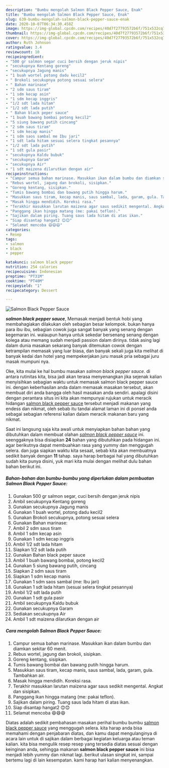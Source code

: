 ```yaml
---
description: "Bumbu mengolah Salmon Black Pepper Sauce, Enak"
title: "Bumbu mengolah Salmon Black Pepper Sauce, Enak"
slug: 639-bumbu-mengolah-salmon-black-pepper-sauce-enak
date: 2020-10-07T06:34:30.458Z
image: https://img-global.cpcdn.com/recipes/40d7f27793572b6f/751x532cq70/salmon-black-pepper-sauce-foto-resep-utama.jpg
thumbnail: https://img-global.cpcdn.com/recipes/40d7f27793572b6f/751x532cq70/salmon-black-pepper-sauce-foto-resep-utama.jpg
cover: https://img-global.cpcdn.com/recipes/40d7f27793572b6f/751x532cq70/salmon-black-pepper-sauce-foto-resep-utama.jpg
author: Ruth Johnson
ratingvalue: 3.4
reviewcount: 10
recipeingredient:
- "500 gr salmon segar cuci bersih dengan jeruk nipis"
- "secukupnya Kentang goreng"
- "secukupnya Jagung manis"
- "1 buah wortel potong dadu kecil2"
- " Brokoli secukupnya potong sesuai selera"
- " Bahan marinase"
- "2 sdm saus tiram"
- "1 sdm kecap asin"
- "1 sdm kecap inggris"
- "1/2 sdt lada hitam"
- "1/2 sdt lada putih"
- " Bahan black peper sauce"
- "1 buah bawang bombai potong kecil2"
- "5 siung bawang putih cincang"
- "2 sdm saus tiram"
- "1 sdm kecap manis"
- "1 sdm saos sambal me Ibu jari"
- "1 sdt lada hitam sesuai selera tingkat pesannya"
- "1/2 sdt lada putih"
- "1 sdt gula pasir"
- "secukupnya Kaldu bubuk"
- "secukupnya Garam"
- "secukupnya Air"
- "1 sdt maizena dilarutkan dengan air"
recipeinstructions:
- "Campur semua bahan marinase. Masukkan ikan dalam bumbu dan diamkan sekitar 60 menit."
- "Rebus wortel, jagung dan brokoli, sisipkan."
- "Goreng kentang, sisipkan."
- "Tumis bawang bombai dan bawang putih hingga harum."
- "Masukkan saus tiram, kecap manis, saus sambal, lada, garam, gula. Tambahkan air."
- "Masak hingga mendidih. Koreksi rasa."
- "Terakhir masukkan larutan maizena agar saus sedikit mengental. Angkat dan sisipkan."
- "Panggang ikan hingga matang (me: pakai teflon)."
- "Sajikan dalam piring. Tuang saus lada hitam di atas ikan."
- "Siap disantap hangat2 😊😊"
- "Selamat mencoba 😄😄😄"
categories:
- Resep
tags:
- salmon
- black
- pepper

katakunci: salmon black pepper 
nutrition: 254 calories
recipecuisine: Indonesian
preptime: "PT31M"
cooktime: "PT40M"
recipeyield: "1"
recipecategory: Dessert

---
```



![Salmon Black Pepper Sauce](https://img-global.cpcdn.com/recipes/40d7f27793572b6f/751x532cq70/salmon-black-pepper-sauce-foto-resep-utama.jpg)

<b><i>salmon black pepper sauce</i></b>, Memasak menjadi bentuk hobi yang membahagiakan dilakukan oleh sebagian besar kelompok. bukan hanya para ibu ibu, sebagian cowok juga sangat banyak yang senang dengan kegemaran ini. walaupun hanya untuk sekedar bersenang senang dengan kolega atau memang sudah menjadi passion dalam dirinya. tidak asing lagi dalam dunia masakan sekarang banyak ditemukan cowok dengan ketrampilan memasak yang luar biasa, dan banyak sekali juga kita melihat di banyak kedai dan hotel yang mempekerjakan juru masak pria sebagai juru masak mumpuni nya.



Oke, kita mulai ke hal bumbu masakan <i>salmon black pepper sauce</i>. di antara rutinitas kita, bisa jadi akan terasa menyenangkan jika sejenak kalian menyisihkan sebagian waktu untuk memasak salmon black pepper sauce ini. dengan keberhasilan anda dalam memasak masakan tersebut, akan membuat diri anda bangga oleh hasil masakan anda sendiri. apalagi disini dengan perantara situs ini kita akan mempunyai rujukan untuk meracik hidangan <u>salmon black pepper sauce</u> tersebut menjadi makanan yang endess dan nikmat, oleh sebab itu tandai alamat laman ini di ponsel anda sebagai sebagian referensi kalian dalam meracik makanan baru yang nikmat.


Saat ini langsung saja kita awali untuk menyiapkan bahan bahan yang dibutuhkan dalam membuat olahan <u><i>salmon black pepper sauce</i></u> ini. seenggaknya bisa disiapkan <b>24</b> bahan yang dibutuhkan pada hidangan ini. agar berikutnya dapat membuahkan rasa yang yummy dan menggugah selera. dan juga siapkan waktu kita sesaat, sebab kita akan membuatnya sedikit banyak dengan <b>11</b> tahap. saya harap berbagai hal yang dibutuhkan sudah kita punya disini, yuk mari kita mulai dengan melihat dulu bahan bahan berikut ini.

<!--inarticleads1-->

##### Bahan-bahan dan bumbu-bumbu yang diperlukan dalam pembuatan Salmon Black Pepper Sauce:

1. Gunakan 500 gr salmon segar, cuci bersih dengan jeruk nipis
1. Ambil secukupnya Kentang goreng
1. Gunakan secukupnya Jagung manis
1. Gunakan 1 buah wortel, potong dadu kecil2
1. Gunakan  Brokoli secukupnya, potong sesuai selera
1. Gunakan  Bahan marinase:
1. Ambil 2 sdm saus tiram
1. Ambil 1 sdm kecap asin
1. Gunakan 1 sdm kecap inggris
1. Ambil 1/2 sdt lada hitam
1. Siapkan 1/2 sdt lada putih
1. Gunakan  Bahan black peper sauce
1. Ambil 1 buah bawang bombai, potong kecil2
1. Gunakan 5 siung bawang putih, cincang
1. Siapkan 2 sdm saus tiram
1. Siapkan 1 sdm kecap manis
1. Gunakan 1 sdm saos sambal (me: Ibu jari)
1. Gunakan 1 sdt lada hitam (sesuai selera tingkat pesannya)
1. Ambil 1/2 sdt lada putih
1. Gunakan 1 sdt gula pasir
1. Ambil secukupnya Kaldu bubuk
1. Gunakan secukupnya Garam
1. Sediakan secukupnya Air
1. Ambil 1 sdt maizena dilarutkan dengan air




<!--inarticleads2-->

##### Cara mengolah Salmon Black Pepper Sauce:

1. Campur semua bahan marinase. Masukkan ikan dalam bumbu dan diamkan sekitar 60 menit.
1. Rebus wortel, jagung dan brokoli, sisipkan.
1. Goreng kentang, sisipkan.
1. Tumis bawang bombai dan bawang putih hingga harum.
1. Masukkan saus tiram, kecap manis, saus sambal, lada, garam, gula. Tambahkan air.
1. Masak hingga mendidih. Koreksi rasa.
1. Terakhir masukkan larutan maizena agar saus sedikit mengental. Angkat dan sisipkan.
1. Panggang ikan hingga matang (me: pakai teflon).
1. Sajikan dalam piring. Tuang saus lada hitam di atas ikan.
1. Siap disantap hangat2 😊😊
1. Selamat mencoba 😄😄😄




Diatas adalah sedikit pembahasan masakan perihal bumbu bumbu <u>salmon black pepper sauce</u> yang menggugah selera. kita harap anda bisa memahami dengan penjabaran diatas, dan kamu dapat mengulanginya di acara lain untuk di sajikan dalam berbagai kegiatan keluarga atau teman kalian. kita bisa mengulik resep resep yang tersedia diatas sesuai dengan keinginan anda, sehingga makanan <b>salmon black pepper sauce</b> ini bisa menjadi lebih yummy dan nikmat lagi. berikut ulasan singkat ini, sampai bertemu lagi di lain kesempatan. kami harap hari kalian menyenangkan.
